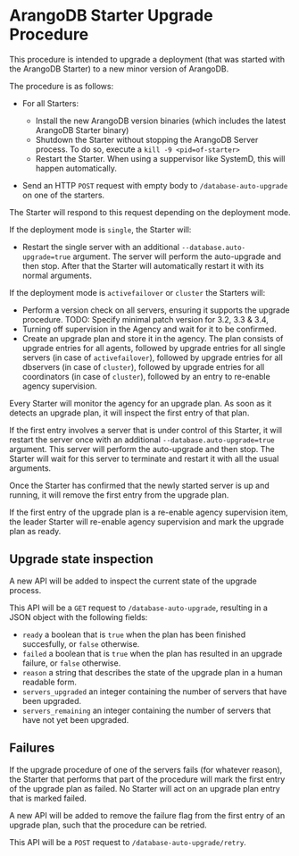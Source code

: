 # ArangoDB Starter Upgrade Procedure

This procedure is intended to upgrade a deployment (that was started with the ArangoDB Starter)
to a new minor version of ArangoDB.

The procedure is as follows:

- For all Starters:
  - Install the new ArangoDB version binaries (which includes the latest ArangoDB Starter binary)
  - Shutdown the Starter without stopping the ArangoDB Server process.
    To do so, execute a `kill -9 <pid=of-starter>`
  - Restart the Starter. When using a suppervisor like SystemD, this will happen automatically.

- Send an HTTP `POST` request with empty body to `/database-auto-upgrade` on one of the starters.

The Starter will respond to this request depending on the deployment mode.

If the deployment mode is `single`, the Starter will:

- Restart the single server with an additional `--database.auto-upgrade=true` argument.
  The server will perform the auto-upgrade and then stop.
  After that the Starter will automatically restart it with its normal arguments.

If the deployment mode is `activefailover` or `cluster` the Starters will:

- Perform a version check on all servers, ensuring it supports the upgrade procedure.
  TODO: Specify minimal patch version for 3.2, 3.3 & 3.4,
- Turning off supervision in the Agency and wait for it to be confirmed.
- Create an upgrade plan and store it in the agency.
  The plan consists of upgrade entries for all agents,
  followed by upgrade entries for all single servers (in case of `activefailover`),
  followed by upgrade entries for all dbservers (in case of `cluster`),
  followed by upgrade entries for all coordinators (in case of `cluster`),
  followed by an entry to re-enable agency supervision.

Every Starter will monitor the agency for an upgrade plan.
As soon as it detects an upgrade plan, it will inspect the first entry
of that plan.

If the first entry involves a server that is under control of this Starter,
it will restart the server once with an additional
`--database.auto-upgrade=true` argument.
This server will perform the auto-upgrade and then stop.
The Starter will wait for this server to terminate and restart it with all
the usual arguments.

Once the Starter has confirmed that the newly started server is up and running,
it will remove the first entry from the upgrade plan.

If the first entry of the upgrade plan is a re-enable agency supervision
item, the leader Starter will re-enable agency supervision and mark
the upgrade plan as ready.

## Upgrade state inspection

A new API will be added to inspect the current state of the upgrade process.

This API will be a `GET` request to `/database-auto-upgrade`, resulting in
a JSON object with the following fields:

- `ready` a boolean that is `true` when the plan has been finished succesfully,
  or `false` otherwise.
- `failed` a boolean that is `true` when the plan has resulted in an
  upgrade failure, or `false` otherwise.
- `reason` a string that describes the state of the upgrade plan in a
  human readable form.
- `servers_upgraded` an integer containing the number of servers that have
  been upgraded.
- `servers_remaining` an integer containing the number of servers that have
  not yet been upgraded.

## Failures

If the upgrade procedure of one of the servers fails (for whatever reason),
the Starter that performs that part of the procedure will mark the
first entry of the upgrade plan as failed.
No Starter will act on an upgrade plan entry that is marked failed.

A new API will be added to remove the failure flag from the first entry
of an upgrade plan, such that the procedure can be retried.

This API will be a `POST` request to `/database-auto-upgrade/retry`.
